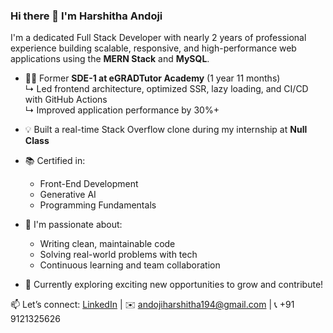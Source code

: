 ### Hi there 👋 I'm Harshitha Andoji

I'm a dedicated Full Stack Developer with nearly 2 years of professional experience building scalable, responsive, and high-performance web applications using the **MERN Stack** and **MySQL**.

- 🧑‍💻 Former **SDE-1 at eGRADTutor Academy** (1 year 11 months)  
  ↳ Led frontend architecture, optimized SSR, lazy loading, and CI/CD with GitHub Actions  
  ↳ Improved application performance by 30%+

- 💡 Built a real-time Stack Overflow clone during my internship at **Null Class**

- 📚 Certified in:
  - Front-End Development
  - Generative AI
  - Programming Fundamentals

- 🌱 I'm passionate about:
  - Writing clean, maintainable code
  - Solving real-world problems with tech
  - Continuous learning and team collaboration

- 🚀 Currently exploring exciting new opportunities to grow and contribute!

📫 Let’s connect: [LinkedIn](https://www.linkedin.com/in/harshitha-andoji/) | ✉️ andojiharshitha194@gmail.com | 📞 +91 9121325626
